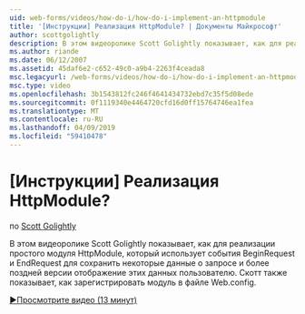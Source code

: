 ```yaml
---
uid: web-forms/videos/how-do-i/how-do-i-implement-an-httpmodule
title: '[Инструкции] Реализация HttpModule? | Документы Майкрософт'
author: scottgolightly
description: В этом видеоролике Scott Golightly показывает, как для реализации простого модуля HttpModule, который использует для хранения некоторые данные о запрос контекст события BeginRequest и EndRequest...
ms.author: riande
ms.date: 06/12/2007
ms.assetid: 45daf6e2-c652-49c0-a9b4-2263f4ceada8
msc.legacyurl: /web-forms/videos/how-do-i/how-do-i-implement-an-httpmodule
msc.type: video
ms.openlocfilehash: 3b1543812fc246f4641434732ebd7c35f5d08ede
ms.sourcegitcommit: 0f1119340e4464720cfd16d0ff15764746ea1fea
ms.translationtype: MT
ms.contentlocale: ru-RU
ms.lasthandoff: 04/09/2019
ms.locfileid: "59410478"
---
```

# <a name="how-do-i-implement-an-httpmodule"></a>[Инструкции] Реализация HttpModule?

по [Scott Golightly](https://github.com/scottgolightly)

В этом видеоролике Scott Golightly показывает, как для реализации простого модуля HttpModule, который использует события BeginRequest и EndRequest для сохранить некоторые данные о запросе и более поздней версии отображение этих данных пользователю. Скотт также показывает, как зарегистрировать модуль в файле Web.config.

[&#9654;Просмотрите видео (13 минут)](https://channel9.msdn.com/Blogs/ASP-NET-Site-Videos/how-do-i-implement-an-httpmodule)
